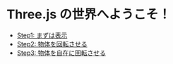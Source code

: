 # Three.js の世界へようこそ！

- [Step1: まずは表示](./step1/)
- [Step2: 物体を回転させる](./step2/)
- [Step3: 物体を自在に回転させる](./step3/)
